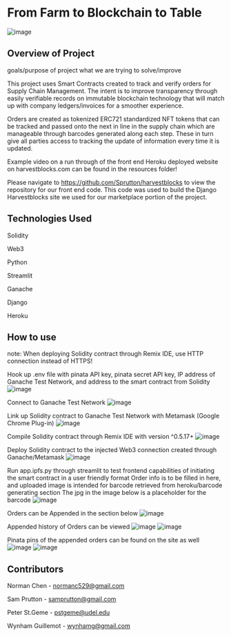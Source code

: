 # From Farm to Blockchain to Table
![image](https://user-images.githubusercontent.com/75395061/119927305-0cdad180-bf2e-11eb-8169-51794458f3ad.png)


## Overview of Project
goals/purpose of project
what we are trying to solve/improve

This project uses Smart Contracts created to track and verify orders for Supply Chain Management. The intent is to improve transparency through easily verifiable records on immutable blockchain technology that will match up with company ledgers/invoices for a smoother experience. 

Orders are created as tokenized ERC721 standardized NFT tokens that can be tracked and passed onto the next in line in the supply chain which are manageable through barcodes generated along each step. These in turn give all parties access to tracking the update of information every time it is updated.

Example video on a run through of the front end Heroku deployed website on harvestblocks.com can be found in the resources folder!

Please navigate to https://github.com/Sprutton/harvestblocks to view the repository for our front end code. This code was used to build the Django Harvestblocks site we used for our marketplace portion of the project.

## Technologies Used
Solidity

Web3

Python

Streamlit

Ganache

Django

Heroku

## How to use
note: When deploying Solidity contract through Remix IDE, use HTTP connection instead of HTTPS!

Hook up .env file with pinata API key, pinata secret API key, IP address of Ganache Test Network, and address to the smart contract from Solidity
![image](https://user-images.githubusercontent.com/75395061/121796832-d90bd700-cbd0-11eb-99be-37969ec84f51.png)


Connect to Ganache Test Network 
![image](https://user-images.githubusercontent.com/75395061/121796711-0dcb5e80-cbd0-11eb-8f72-5df5df7e8fd9.png)


Link up Solidity contract to Ganache Test Network with Metamask (Google Chrome Plug-in)
![image](https://user-images.githubusercontent.com/75395061/121796734-34899500-cbd0-11eb-90f0-552080286d10.png)


Compile Solidity contract through Remix IDE with version ^0.5.17+
![image](https://user-images.githubusercontent.com/75395061/121796691-ed030900-cbcf-11eb-88c6-918a563070c2.png)


Deploy Solidity contract to the injected Web3 connection created through Ganache/Metamask
![image](https://user-images.githubusercontent.com/75395061/121796775-774b6d00-cbd0-11eb-8d7d-66776f5f34c7.png)


Run app.ipfs.py through streamlit to test frontend capabilities of initiating the smart contract in a user friendly format
Order info is  to be filled in here, and uploaded image is intended for barcode retrieved from heroku/barcode generating section
The jpg in the image below is a placeholder for the barcode
![image](https://user-images.githubusercontent.com/75395061/121796865-1d977280-cbd1-11eb-86de-7c1fcef429a5.png)


Orders can be Appended in the section below
![image](https://user-images.githubusercontent.com/75395061/121796893-66e7c200-cbd1-11eb-95e9-8750e36ba49c.png)


Appended history of Orders can be viewed 
![image](https://user-images.githubusercontent.com/75395061/121796908-87b01780-cbd1-11eb-810b-5083c54d863a.png)
![image](https://user-images.githubusercontent.com/75395061/121796922-ad3d2100-cbd1-11eb-878c-5a38f7bfd0b7.png)


Pinata pins of the appended orders can be found on the site as well
![image](https://user-images.githubusercontent.com/75395061/121796957-e9708180-cbd1-11eb-8783-12d648d59259.png)
![image](https://user-images.githubusercontent.com/75395061/121796970-f9886100-cbd1-11eb-8e2c-a458e48a0a03.png)


## Contributors
Norman Chen - normanc529@gmail.com

Sam Prutton - samprutton@gmail.com

Peter St.Geme - pstgeme@udel.edu

Wynham Guillemot - wynhamg@gmail.com
